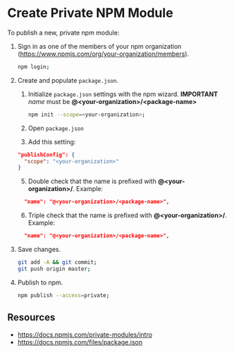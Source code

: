 # Create Private NPM Module
To publish a new, private npm module:

1. Sign in as one of the members of your npm organization (https://www.npmjs.com/org/your-organization/members).

    ```bash
    npm login;
    ```

2. Create and populate `package.json`.

    1. Initialize `package.json` settings with the npm wizard. **IMPORTANT** *name* must be **@\<your-organization\>/\<package-name\>**

        ```bash
        npm init --scope=<your-organization>;
        ```

    2. Open `package.json`

    3. Add this setting:

    ```json
    "publishConfig": {
      "scope": "<your-organization>"
    }
    ```

    5. Double check that the name is prefixed with **@\<your-organization\>/**. Example:

    ```json
      "name": "@<your-organization>/<package-name>",
    ```

    6. Triple check that the name is prefixed with **@\<your-organization\>/**. Example:

    ```json
      "name": "@<your-organization>/<package-name>",
    ```


3. Save changes.

    ```bash
    git add -A && git commit;
    git push origin master;
    ```

4. Publish to npm.

    ```bash
    npm publish --access=private;
    ```

## Resources
* https://docs.npmjs.com/private-modules/intro
* https://docs.npmjs.com/files/package.json
